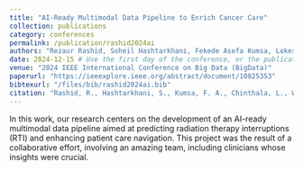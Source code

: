 ```yaml
---
title: "AI-Ready Multimodal Data Pipeline to Enrich Cancer Care"
collection: publications
category: conferences
permalink: /publication/rashid2024ai
authors: "Rezaur Rashid, Soheil Hashtarkhani, Fekede Asefa Kumsa, Lokesh Chinthala, Brianna M White, Janet A Zink, Christopher L Brett, Robert L Davis, David L Schwartz, Arash Shaban-Nejad"
date: 2024-12-15 # Use the first day of the conference, or the publication date if you know it
venue: "2024 IEEE International Conference on Big Data (BigData)"
paperurl: "https://ieeexplore.ieee.org/abstract/document/10825353" 
bibtexurl: "/files/bib/rashid2024ai.bib"
citation: "Rashid, R., Hashtarkhani, S., Kumsa, F. A., Chinthala, L., White, B. M., ZinK, J. A., ... & Shaban-Nejad, A. (2024, December). AI-Ready Multimodal Data Pipeline to Enrich Cancer Care. In 2024 IEEE International Conference on Big Data (BigData) (pp. 8814-8818). IEEE."
---
```

In this work, our research centers on the development of an AI-ready multimodal data pipeline aimed at predicting radiation therapy interruptions (RTI) and enhancing patient care navigation. This project was the result of a collaborative effort, involving an amazing team, including clinicians whose insights were crucial.